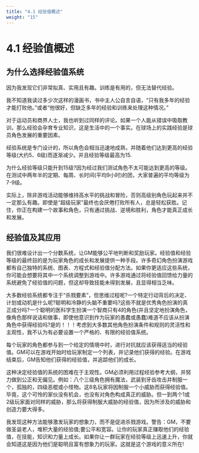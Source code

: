 ```yaml
---
title: "4.1 经验值概述"
weight: "15"
---
```

# 4.1 经验值概述

## 为什么选择经验值系统

因为我发现它们非常拟真、实用且有趣。训练是有用的，但无法替代经验。

我不知道我读过多少次这样的漫画书，书中主人公自言自语，“只有我多年的经验才能打败他。”或者“他很好，但缺乏多年的经验和训练来处理这种情况。”

对于运动员和商界人士，我也听到过同样的评论。如果一个人能从错误中吸取教训，那么经验会孕育专业知识，这是生活中的一个事实。在球场上的实践经验是球员角色发展的重要因素。

经验系统是专门设计的，所以角色会相当迅速地成熟，并随着他们达到更高的经验等级(大约5、6级)而逐渐减少。并且经验等级最高为15.

为什么经验等级只能升到15级?因为经过我们测试角色不太可能达到更高的等级。在测试中两年半的定期、每周、长时间(平均9小时)的团，大家普遍的平均等级为7-9级。

实际上，除非游戏活动能够维持高水平的挑战和冒险，否则高级别角色玩起来并不一定那么有趣。即使是“超级玩家”最终也会厌倦打败所有人，总是轻松获胜。记住，你正在构建一个故事和角色，只有通过挑战、逆境和胜利，角色才能真正成长和发展。

## 经验值及其应用

我们很难设计出一个分数系统，让GM能够公平地判断和奖励玩家。经验值和经验等级的最终目的是为玩家角色的成长和发展提供一种手段。许多奇幻角色扮演游戏都有自己独特的系统、图表、方程式和经验值分配方法。如果你更适应这些系统，你可能会想要将其中一个系统调整到游戏中。许多游戏通过将经验值回馈给力量的系统避免了经验值的问题，但这却导致技能未得到发展，且显得相当乏味。

大多数经验系统都专注于“杀戮要素”，但思维过程呢?一个特定行动背后的决定、计划或动机是什么呢?聪明和冷静的头脑不重要吗?这些不就是优秀角色扮演的真正成分吗?一个聪明的医科学生扮演一个智商只有4的角色(并且坚定地扮演角色，像角色那样说话和做事，即使他意识到作为玩家的愚蠢或愚蠢)难道不应该从扮演角色中获得经验吗?是的！！！考虑到大多数其他角色扮演条件和规则的灵活性和主观性，我不认为有必要设置一个严格的、有限的经验值系统。

每个玩家的角色都参与到一个给定的情境中时，进行对抗就应该获得适当的经验值。GM可以在游戏开始时给玩家制定一个列表，并记录他们获得的经验。在游戏结束后，GM告知他们获得的经验值，并追踪他们的成长。

这种决定经验值的系统的困难在于主观性。GM必须利用过程经验参考大纲，并努力做到公正和无偏见。例如：八个三级角色拥有魔法，武装到牙齿攻击并制服一个，孤独的，四级恶棍或小怪物。这8名玩家将因制服一个小威胁而获得经验值。毕竟，这个可怜的家伙没有机会，也没有对角色构成真正的威胁。但一到两个1或2级玩家面对同样的威胁，那么将获得制服大威胁的经验值，因为所涉及的威胁和创造力要大得多。

我发现这种方法能够激发玩家的想象力，而不是促进杀戮游戏。警告：GM，不要做圣诞老人，堆积大量的经验值;要公平和宽容。让你的玩家真正赚取他们的经验值，在技能，知识和力量上成长。如果你让一群玩家在经验等级上迅速上升，你就会知道这是因为他们是聪明且富有想象力的玩家。这就是这个游戏的意义所在!
